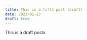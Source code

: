 ```yaml
---
title: This is a fifth post (draft)
date: 2023-01-23
draft: true
---
```


<span class="text-primary">This is a draft postx</span>
